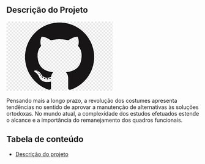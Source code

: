 <!-- Comentario ctrl + k + c
 ![descrição](./img/git.png) -->

<!-- <p align="center" width="100%">   
    <img src="./img/git.png"
    width="33%">
</p>

# Cabeçalho  Markdowm
###### Cabeçalho Markdowm

<h1>Cabeçalho </h1>

<h6>Cabeçalho </h6> -->

## Descrição do Projeto
<p align="100%" width="100%">  

<img src="./img/github.png">

 Pensando mais a longo prazo, a revolução dos costumes apresenta tendências no sentido de aprovar a manutenção de alternativas às soluções ortodoxas. No mundo atual, a complexidade dos estudos efetuados estende o alcance e a importância do remanejamento dos quadros funcionais.
</p>


## Tabela de conteúdo

<ul id= "menu"> 
    <li><a href="#">Descrição do projeto</a></li>
</ul>


